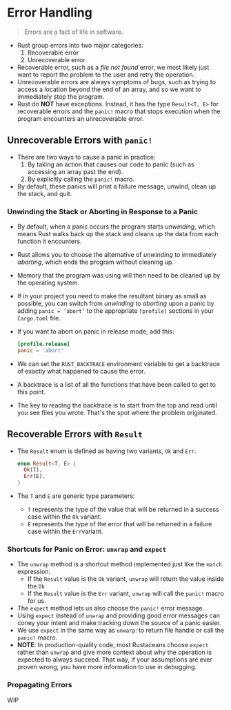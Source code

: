 # Error Handling

> Errors are a fact of life in software.

- Rust group errors into two major categories:
  1. Recoverable error
  2. Unrecoverable error
- Recoverable error, such as a *file not found* error, we most likely just want to report the problem to the user and retry the operation.
- Unrecoverable errors are always symptoms of bugs, such as trying to access a location beyond the end of an array, and so we want to immediately stop the program.
- Rust do **NOT** have exceptions. Instead, it has the type `Result<T, E>` for recoverable errors and the `panic!` macro that stops execution when the program encounters an unrecoverable error.

## Unrecoverable Errors with `panic!`

- There are two ways to cause a panic in practice:
  1. By taking an action that causes our code to panic (such as accessing an array past the end).
  2. By explicitly calling the `panic!` macro.
- By default, these panics will print a failure message, unwind, clean up the stack, and quit.

### Unwinding the Stack or Aborting in Response to a Panic

- By default, when a panic occurs the program starts *unwinding*, which means Rust walks back up the stack and cleans up the data from each function it encounters.
- Rust allows you to choose the alternative of *unwinding* to immediately *aborting*, which ends the program without cleaning up.
- Memory that the program was using will then need to be cleaned up by the operating system.
- If in your project you need to make the resultant binary as small as possible, you can switch from *unwinding* to *aborting* upon a panic by adding `panic = 'abort'` to the appropriate `[profile]` sections in your `Cargo.toml` file.
- If you want to abort on panic in release mode, add this:

    ```toml
    [profile.release]
    panic = 'abort'
    ```
- We can set the `RUST_BACKTRACE` environment variable to get a backtrace of exactly what happened to cause the error.
- A backtrace is a list of all the functions that have been called to get to this point.
- The key to reading the backtrace is to start from the top and read until you see files you wrote. That's the spot where the problem originated.

## Recoverable Errors with `Result`

- The `Result` enum is defined as having two variants, `Ok` and `Err`.
  
  ```rust
  enum Result<T, E> {
    Ok(T),
    Err(E),
  }
  ```
- The `T` and `E` are generic type parameters: 
  - `T` represents the type of the value that will be returned in a success case within the `Ok` variant.
  - `E` represents the type of the error that will be returned in a failure case within the `Err`variant.

### Shortcuts for Panic on Error: `unwrap` and `expect`

- The `unwrap` method is a shortcut method implemented just like the `match` expression. 
  - If the `Result` value is the `Ok` variant, `unwrap` will return the value inside the `Ok`
  - If the `Result` value is the `Err` variant, `unwrap` will call the `panic!` macro for us.
- The `expect` method lets us also choose the `panic!` error message. 
- Using `expect` instead of `unwrap` and providing good error messages can coney your intent and make tracking down the source of a panic easier.
- We use `expect` in the same way as `unwarp`: to return file handle or call the `panic!` macro.
- **NOTE**: In production-quality code, most Rustaceans choose `expect` rather than `unwrap` and give more context about why the operation is expected to always succeed. That way, if your assumptions are ever proven wrong, you have more information to use in debugging.

### Propagating Errors

WIP
